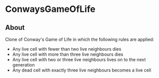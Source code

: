 ConwaysGameOfLife
=================

About
------
Clone of Conway's Game of Life in which the following rules are applied:
- Any live cell with fewer than two live neighbours dies
- Any live cell with more than three live neighbours dies
- Any live cell with two or three live neighbours lives on to the next generation
- Any dead cell with exactly three live neighbours becomes a live cell
